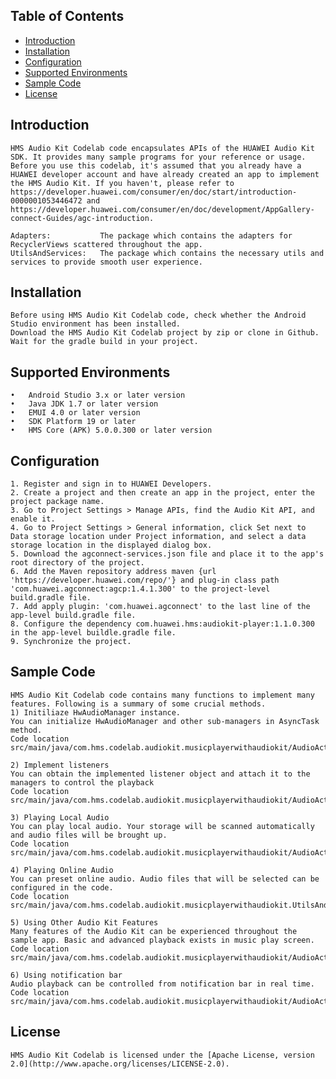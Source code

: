 ## Table of Contents

 * [Introduction](#introduction)
 * [Installation](#installation)
 * [Configuration ](#configuration )
 * [Supported Environments](#supported-environments)
 * [Sample Code](#Sample-Code)
 * [License](#license)
 
## Introduction
    HMS Audio Kit Codelab code encapsulates APIs of the HUAWEI Audio Kit SDK. It provides many sample programs for your reference or usage.
    Before you use this codelab, it's assumed that you already have a HUAWEI developer account and have already created an app to implement the HMS Audio Kit. If you haven't, please refer to https://developer.huawei.com/consumer/en/doc/start/introduction-0000001053446472 and https://developer.huawei.com/consumer/en/doc/development/AppGallery-connect-Guides/agc-introduction.
    
    Adapters:           The package which contains the adapters for RecyclerViews scattered throughout the app.
    UtilsAndServices:   The package which contains the necessary utils and services to provide smooth user experience.
    
## Installation
    Before using HMS Audio Kit Codelab code, check whether the Android Studio environment has been installed. 
    Download the HMS Audio Kit Codelab project by zip or clone in Github.
    Wait for the gradle build in your project.
    
## Supported Environments
	•	Android Studio 3.x or later version
	•	Java JDK 1.7 or later version
	•	EMUI 4.0 or later version
	•	SDK Platform 19 or later
	•	HMS Core (APK) 5.0.0.300 or later version
  
## Configuration 
    1. Register and sign in to HUAWEI Developers.
    2. Create a project and then create an app in the project, enter the project package name.
    3. Go to Project Settings > Manage APIs, find the Audio Kit API, and enable it.
    4. Go to Project Settings > General information, click Set next to Data storage location under Project information, and select a data storage location in the displayed dialog box.
    5. Download the agconnect-services.json file and place it to the app's root directory of the project.
    6. Add the Maven repository address maven {url 'https://developer.huawei.com/repo/'} and plug-in class path 'com.huawei.agconnect:agcp:1.4.1.300' to the project-level build.gradle file.
    7. Add apply plugin: 'com.huawei.agconnect' to the last line of the app-level build.gradle file.
    8. Configure the dependency com.huawei.hms:audiokit-player:1.1.0.300 in the app-level buildle.gradle file.
    9. Synchronize the project.
    
## Sample Code
    HMS Audio Kit Codelab code contains many functions to implement many features. Following is a summary of some crucial methods.
    1) Initiliaze HwAudioManager instance.
    You can initialize HwAudioManager and other sub-managers in AsyncTask method.
    Code location src/main/java/com.hms.codelab.audiokit.musicplayerwithaudiokit/AudioActivity.kt
    
    2) Implement listeners
    You can obtain the implemented listener object and attach it to the managers to control the playback
    Code location  src/main/java/com.hms.codelab.audiokit.musicplayerwithaudiokit/AudioActivity.kt
    
    3) Playing Local Audio
    You can play local audio. Your storage will be scanned automatically and audio files will be brought up.
    Code location src/main/java/com.hms.codelab.audiokit.musicplayerwithaudiokit/AudioActivity.kt
    
    4) Playing Online Audio
    You can preset online audio. Audio files that will be selected can be configured in the code.
    Code location src/main/java/com.hms.codelab.audiokit.musicplayerwithaudiokit.UtilsAndServices/PlaylistCreator.kt
    
    5) Using Other Audio Kit Features
    Many features of the Audio Kit can be experienced throughout the sample app. Basic and advanced playback exists in music play screen.
    Code location src/main/java/com.hms.codelab.audiokit.musicplayerwithaudiokit/AudioActivity.kt
    
    6) Using notification bar
    Audio playback can be controlled from notification bar in real time.
    Code location src/main/java/com.hms.codelab.audiokit.musicplayerwithaudiokit/AudioActivity.kt

## License
    HMS Audio Kit Codelab is licensed under the [Apache License, version 2.0](http://www.apache.org/licenses/LICENSE-2.0).
